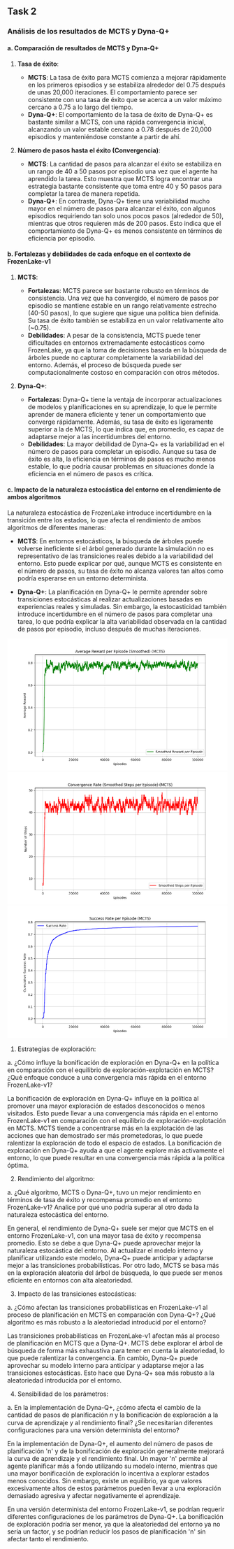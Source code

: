 ## Task 2

### Análisis de los resultados de MCTS y Dyna-Q+

#### a. Comparación de resultados de MCTS y Dyna-Q+

1. **Tasa de éxito**:
   - **MCTS**: La tasa de éxito para MCTS comienza a mejorar rápidamente en los primeros episodios y se estabiliza alrededor del 0.75 después de unas 20,000 iteraciones. El comportamiento parece ser consistente con una tasa de éxito que se acerca a un valor máximo cercano a 0.75 a lo largo del tiempo.
   - **Dyna-Q+**: El comportamiento de la tasa de éxito de Dyna-Q+ es bastante similar a MCTS, con una rápida convergencia inicial, alcanzando un valor estable cercano a 0.78 después de 20,000 episodios y manteniéndose constante a partir de ahí.

2. **Número de pasos hasta el éxito (Convergencia)**:
   - **MCTS**: La cantidad de pasos para alcanzar el éxito se estabiliza en un rango de 40 a 50 pasos por episodio una vez que el agente ha aprendido la tarea. Esto muestra que MCTS logra encontrar una estrategia bastante consistente que toma entre 40 y 50 pasos para completar la tarea de manera repetida.
   - **Dyna-Q+**: En contraste, Dyna-Q+ tiene una variabilidad mucho mayor en el número de pasos para alcanzar el éxito, con algunos episodios requiriendo tan solo unos pocos pasos (alrededor de 50), mientras que otros requieren más de 200 pasos. Esto indica que el comportamiento de Dyna-Q+ es menos consistente en términos de eficiencia por episodio.

#### b. Fortalezas y debilidades de cada enfoque en el contexto de FrozenLake-v1

1. **MCTS**:
   - **Fortalezas**: MCTS parece ser bastante robusto en términos de consistencia. Una vez que ha convergido, el número de pasos por episodio se mantiene estable en un rango relativamente estrecho (40-50 pasos), lo que sugiere que sigue una política bien definida. Su tasa de éxito también se estabiliza en un valor relativamente alto (~0.75).
   - **Debilidades**: A pesar de la consistencia, MCTS puede tener dificultades en entornos extremadamente estocásticos como FrozenLake, ya que la toma de decisiones basada en la búsqueda de árboles puede no capturar completamente la variabilidad del entorno. Además, el proceso de búsqueda puede ser computacionalmente costoso en comparación con otros métodos.

2. **Dyna-Q+**:
   - **Fortalezas**: Dyna-Q+ tiene la ventaja de incorporar actualizaciones de modelos y planificaciones en su aprendizaje, lo que le permite aprender de manera eficiente y tener un comportamiento que converge rápidamente. Además, su tasa de éxito es ligeramente superior a la de MCTS, lo que indica que, en promedio, es capaz de adaptarse mejor a las incertidumbres del entorno.
   - **Debilidades**: La mayor debilidad de Dyna-Q+ es la variabilidad en el número de pasos para completar un episodio. Aunque su tasa de éxito es alta, la eficiencia en términos de pasos es mucho menos estable, lo que podría causar problemas en situaciones donde la eficiencia en el número de pasos es crítica.

#### c. Impacto de la naturaleza estocástica del entorno en el rendimiento de ambos algoritmos

La naturaleza estocástica de FrozenLake introduce incertidumbre en la transición entre los estados, lo que afecta el rendimiento de ambos algoritmos de diferentes maneras:

- **MCTS**: En entornos estocásticos, la búsqueda de árboles puede volverse ineficiente si el árbol generado durante la simulación no es representativo de las transiciones reales debido a la variabilidad del entorno. Esto puede explicar por qué, aunque MCTS es consistente en el número de pasos, su tasa de éxito no alcanza valores tan altos como podría esperarse en un entorno determinista.

- **Dyna-Q+**: La planificación en Dyna-Q+ le permite aprender sobre transiciones estocásticas al realizar actualizaciones basadas en experiencias reales y simuladas. Sin embargo, la estocasticidad también introduce incertidumbre en el número de pasos para completar una tarea, lo que podría explicar la alta variabilidad observada en la cantidad de pasos por episodio, incluso después de muchas iteraciones.

![Average Reward](./img/average_reward_per_episode.png)
![Average Reward](./img/convergence_rate_per_episode.png)
![Average Reward](./img/success_rate_per_episode.png)


1. Estrategias de exploración:

a. ¿Cómo influye la bonificación de exploración en Dyna-Q+ en la política en comparación con el equilibrio de exploración-explotación en MCTS? ¿Qué enfoque conduce a una convergencia más rápida en el entorno FrozenLake-v1?

La bonificación de exploración en Dyna-Q+ influye en la política al promover una mayor exploración de estados desconocidos o menos visitados. Esto puede llevar a una convergencia más rápida en el entorno FrozenLake-v1 en comparación con el equilibrio de exploración-explotación en MCTS. MCTS tiende a concentrarse más en la explotación de las acciones que han demostrado ser más prometedoras, lo que puede ralentizar la exploración de todo el espacio de estados. La bonificación de exploración en Dyna-Q+ ayuda a que el agente explore más activamente el entorno, lo que puede resultar en una convergencia más rápida a la política óptima.

2. Rendimiento del algoritmo:

a. ¿Qué algoritmo, MCTS o Dyna-Q+, tuvo un mejor rendimiento en términos de tasa de éxito y recompensa promedio en el entorno FrozenLake-v1? Analice por qué uno podría superar al otro dada la naturaleza estocástica del entorno.

En general, el rendimiento de Dyna-Q+ suele ser mejor que MCTS en el entorno FrozenLake-v1, con una mayor tasa de éxito y recompensa promedio. Esto se debe a que Dyna-Q+ puede aprovechar mejor la naturaleza estocástica del entorno. Al actualizar el modelo interno y planificar utilizando este modelo, Dyna-Q+ puede anticipar y adaptarse mejor a las transiciones probabilísticas. Por otro lado, MCTS se basa más en la exploración aleatoria del árbol de búsqueda, lo que puede ser menos eficiente en entornos con alta aleatoriedad.

3. Impacto de las transiciones estocásticas:

a. ¿Cómo afectan las transiciones probabilísticas en FrozenLake-v1 al proceso de planificación en MCTS en comparación con Dyna-Q+? ¿Qué algoritmo es más robusto a la aleatoriedad introducid por el entorno?

Las transiciones probabilísticas en FrozenLake-v1 afectan más al proceso de planificación en MCTS que a Dyna-Q+. MCTS debe explorar el árbol de búsqueda de forma más exhaustiva para tener en cuenta la aleatoriedad, lo que puede ralentizar la convergencia. En cambio, Dyna-Q+ puede aprovechar su modelo interno para anticipar y adaptarse mejor a las transiciones estocásticas. Esto hace que Dyna-Q+ sea más robusto a la aleatoriedad introducida por el entorno.

4. Sensibilidad de los parámetros:

a. En la implementación de Dyna-Q+, ¿cómo afecta el cambio de la cantidad de pasos de planificación 𝑛 y la bonificación de exploración a la curva de aprendizaje y al rendimiento final? ¿Se necesitarían diferentes configuraciones para una versión determinista del entorno?

En la implementación de Dyna-Q+, el aumento del número de pasos de planificación 'n' y de la bonificación de exploración generalmente mejorará la curva de aprendizaje y el rendimiento final. Un mayor 'n' permite al agente planificar más a fondo utilizando su modelo interno, mientras que una mayor bonificación de exploración lo incentiva a explorar estados menos conocidos. Sin embargo, existe un equilibrio, ya que valores excesivamente altos de estos parámetros pueden llevar a una exploración demasiado agresiva y afectar negativamente el aprendizaje.

En una versión determinista del entorno FrozenLake-v1, se podrían requerir diferentes configuraciones de los parámetros de Dyna-Q+. La bonificación de exploración podría ser menor, ya que la aleatoriedad del entorno ya no sería un factor, y se podrían reducir los pasos de planificación 'n' sin afectar tanto el rendimiento.


